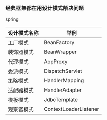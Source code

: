 ### 经典框架都在用设计模式解决问题
spring  

设计模式名称 | 举例
---|---
工厂模式 | BeanFactory
装饰器模式 | BeanWrapper
代理模式 | AopProxy
委派模式 | DispatchServlet
策略模式  | HandlerMapping
适配器模式 | HandlerAdapter
模板模式 | JdbcTemplate
观察者模式 | ContextLoaderListener



